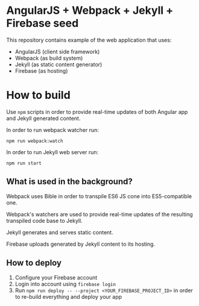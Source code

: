 AngularJS + Webpack + Jekyll + Firebase seed
===========

This repository contains example of the web application that uses:
* AngularJS (client side framework)
* Webpack (as build system)
* Jekyll (as static content generator)
* Firebase (as hosting)

# How to build

Use `npm` scripts in order to provide real-time updates of both Angular app
and Jekyll generated content.

In order to run webpack watcher run:
```
npm run webpack:watch
```

In order to run Jekyll web server run:
```
npm run start
```

## What is used in the background?

Webpack uses Bible in order to transpile ES6 JS cone into ES5-compatible one.

Webpack's watchers are used to provide real-time updates of the resulting transpiled 
code base to Jekyll.

Jekyll generates and serves static content.

Firebase uploads generated by Jekyll content to its hosting.

## How to deploy

1. Configure your Firebase account
2. Login into account using `firebase login`
4. Run `npm run deploy -- --project <YOUR_FIREBASE_PROJECT_ID>` in order to re-build everything and deploy your app
